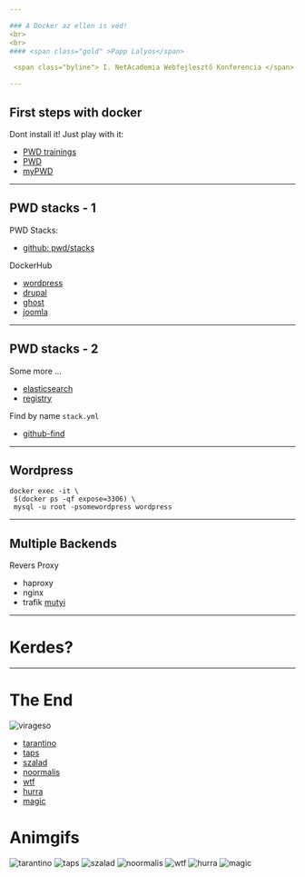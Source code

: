 ```yaml
---

### A Docker az ellen is véd!
<br>
<br>
#### <span class="gold" >Papp Lalyos</span>

 <span class="byline"> I. NetAcademia Webfejlesztő Konferencia </span>

---
```


## First steps with docker

Dont install it! Just play with it: 

- [PWD trainings](http://training.play-with-docker.com)
- [PWD](http://play-with-docker.com)
- [myPWD](http://pwd.lalyo.sh)

---
## PWD stacks - 1

PWD Stacks:
- [github: pwd/stacks](https://github.com/play-with-docker/stacks/)

DockerHub
- [wordpress](https://hub.docker.com/_/wordpress/)
- [drupal](https://hub.docker.com/_/drupal/)
- [ghost](https://hub.docker.com/_/ghost/)
- [joomla](https://hub.docker.com/_/joomla/)

---
## PWD stacks - 2

Some more ...

- [elasticsearch](https://hub.docker.com/_/elasticsearch/)
- [registry](https://hub.docker.com/_/registry/)

Find by name `stack.yml`
- [github-find](https://github.com/docker-library/docs/find/master)

---
## Wordpress

```
docker exec -it \
 $(docker ps -qf expose=3306) \
 mysql -u root -psomewordpress wordpress
```
---

## Multiple Backends

Revers Proxy
- haproxy
- nginx
- trafik [mutyi](https://docs.traefik.io)

---
# Kerdes?

---

# The End

![virageso](https://gifszinhaz.s3.amazonaws.com/uploads/gif/055_2_anim.gif)

 
- [tarantino](https://i.pinimg.com/originals/22/e2/21/22e221cd7f2e208aa2f08a550ef81471.gif)
- [taps](http://i.imgur.com/OoybIc2.gif)
- [szalad](https://i.makeagif.com/media/5-14-2015/sOnIJG.gif)
- [noormalis](https://i.makeagif.com/media/11-10-2015/SgtFEy.gif)
- [wtf](https://gifszinhaz.s3.amazonaws.com/uploads/gif/015_2_anim.gif)
- [hurra](https://gifszinhaz.s3.amazonaws.com/uploads/gif/038_2_anim.gif)
- [magic](https://i.giphy.com/ujUdrdpX7Ok5W.gif)


# Animgifs
![tarantino](https://i.pinimg.com/originals/22/e2/21/22e221cd7f2e208aa2f08a550ef81471.gif)
![taps](http://i.imgur.com/OoybIc2.gif)
![szalad](https://i.makeagif.com/media/5-14-2015/sOnIJG.gif)
![noormalis](https://i.makeagif.com/media/11-10-2015/SgtFEy.gif)
![wtf](https://gifszinhaz.s3.amazonaws.com/uploads/gif/015_2_anim.gif)
![hurra](https://gifszinhaz.s3.amazonaws.com/uploads/gif/038_2_anim.gif)
![magic](https://i.giphy.com/ujUdrdpX7Ok5W.gif)
